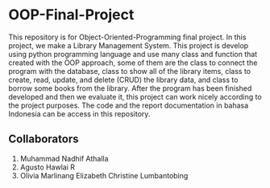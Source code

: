 # OOP-Final-Project
This repository is for Object-Oriented-Programming final project. In this project, we make a Library Management System. This project is develop using python programming language and use many class and function that created with the OOP approach, some of them are the class to connect the program with the database, class to show all of the library items, class to create, read, update, and delete (CRUD) the library data, and class to borrow some books from the library. After the program has been finished developed and then we evaluate it, this project can work nicely according to the project purposes. The code and the report documentation in bahasa Indonesia can be access in this repository.
## Collaborators
1. Muhammad Nadhif Athalla
2. Agusto Hawlai R
3. Olivia Marlinang Elizabeth Christine Lumbantobing
